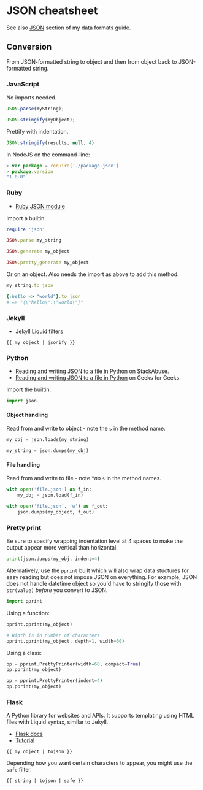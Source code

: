 # JSON cheatsheet

See also [JSON](https://github.com/MichaelCurrin/learn-to-code/blob/master/data_formats.md#json) section of my data formats guide.


## Conversion

From JSON-formatted string to object and then from object back to JSON-formatted string.

### JavaScript

No imports needed.

```javascript
JSON.parse(myString);
```

```javascript
JSON.stringify(myObject);
```

Prettify with indentation.

```javascript
JSON.stringify(results, null, 4)
```

In NodeJS on the command-line:

```javascript
> var package = require('./package.json')
> package.version
"1.0.0"
```

### Ruby

- [Ruby JSON module](https://ruby-doc.org/stdlib-2.6.3/libdoc/json/rdoc/JSON.html)


Import a builtin:

```ruby
require 'json'
```

```ruby
JSON.parse my_string
```


```ruby
JSON.generate my_object
```

```ruby
JSON.pretty_generate my_object
```

Or on an object. Also needs the import as above to add this method.

```ruby
my_string.to_json

{:hello => "world"}.to_json 
# => "{\"hello\":\"world\"}"
```

### Jekyll

- [Jekyll Liquid filters](https://jekyllrb.com/docs/liquid/filters/)

```
{{ my_object | jsonify }}
```

### Python

- [Reading and writing JSON to a file in Python](https://stackabuse.com/reading-and-writing-json-to-a-file-in-python/) on StackAbuse.
- [Reading and writing JSON to a file in Python](https://www.geeksforgeeks.org/reading-and-writing-json-to-a-file-in-python/) on Geeks for Geeks.

Import the builtin.

```python
import json
```

#### Object handling

Read from and write to object - note the `s` in the method name.

```python
my_obj = json.loads(my_string)
```

```python
my_string = json.dumps(my_obj)
```

#### File handling

Read from and write to file - note **no* `s` in the method names.

```python
with open('file.json') as f_in:
    my_obj = json.load(f_in)
```

```python
with open('file.json', 'w') as f_out:
    json.dumps(my_object, f_out)
```

### Pretty print

Be sure to specify wrapping indentation level at 4 spaces to make the output appear more vertical than horizontal.

```python
print(json.dumps(my_obj, indent=4)
```

Alternatively, use the `pprint` built which will also wrap data stuctures for easy reading but does not impose JSON on everything. For example, JSON does not handle datetime object so you'd have to stringify those with `str(value)` _before_ you convert to JSON.

```python
import pprint
```

Using a function:

```python
pprint.pprint(my_object)

# Width is in number of characters.
pprint.pprint(my_object, depth=1, width=60)
```

Using a class:

```python
pp = pprint.PrettyPrinter(width=60, compact=True)
pp.pprint(my_object)

pp = pprint.PrettyPrinter(indent=4)
pp.pprint(my_object)
```


### Flask

A Python library for websites and APIs. It supports templating using HTML files with Liquid syntax, similar to Jekyll.

- [Flask docs](https://flask.palletsprojects.com/en/master/)
- [Tutorial](https://www.pythonanywhere.com/forums/topic/1627/)
 
```
{{ my_object | tojson }}
```

Depending how you want certain characters to appear, you might use the `safe` filter.

```
{{ string | tojson | safe }}
```
<!--stackedit_data:
eyJoaXN0b3J5IjpbLTE4MTgzODk0MTVdfQ==
-->
